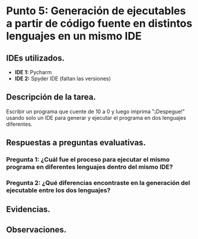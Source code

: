 # Punto 5: Generación de ejecutables a partir de código fuente en distintos lenguajes en un mismo IDE

## IDEs utilizados.
- **IDE 1:** Pycharm
- **IDE 2:** Spyder IDE (faltan las versiones)

## Descripción de la tarea.
Escribir un programa que cuente de 10 a 0 y luego imprima "¡Despegue!" usando solo un IDE para generar y ejecutar el programa en dos lenguajes diferentes.

## Respuestas a preguntas evaluativas.
### Pregunta 1: ¿Cuál fue el proceso para ejecutar el mismo programa en diferentes lenguajes dentro del mismo IDE?

### Pregunta 2: ¿Qué diferencias encontraste en la generación del ejecutable entre los dos lenguajes?

## Evidencias.

## Observaciones.